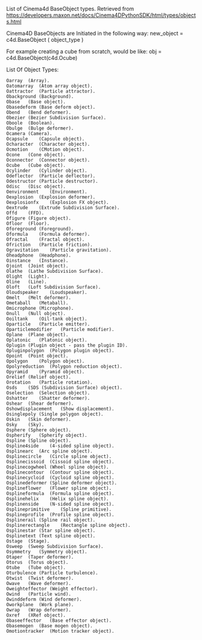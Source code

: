 List of Cinema4d BaseObject types.
Retrieved from https://developers.maxon.net/docs/Cinema4DPythonSDK/html/types/objects.html


Cinema4D BaseObjects are Initiated in the following way:
	new_object = c4d.BaseObject ( object_type )

For example creating a cube from scratch, would be like:
	obj = c4d.BaseObject(c4d.Ocube)


List Of Object Types:

	Oarray	(Array).
	Oatomarray	(Atom array object).
	Oattractor	(Particle attractor).
	Obackground	(Background).
	Obase	(Base object).
	Obasedeform	(Base deform object).
	Obend	(Bend deformer).
	Obezier	(Bezier Subdivision Surface).
	Oboole	(Boolean).
	Obulge	(Bulge deformer).
	Ocamera	(Camera).
	Ocapsule	(Capsule object).
	Ocharacter	(Character object).
	Ocmotion	(CMotion object).
	Ocone	(Cone object).
	Oconnector	(Connector object).
	Ocube	(Cube object).
	Ocylinder	(Cylinder object).
	Odeflector	(Particle deflector).
	Odestructor	(Particle destructor).
	Odisc	(Disc object).
	Oenvironment	(Environment).
	Oexplosion	(Explosion deformer).
	Oexplosionfx	(Explosion FX object).
	Oextrude	(Extrude Subdivision Surface).
	Offd	(FFD).
	Ofigure	(Figure object).
	Ofloor	(Floor).
	Oforeground	(Foreground).
	Oformula	(Formula deformer).
	Ofractal	(Fractal object).
	Ofriction	(Particle friction).
	Ogravitation	(Particle gravitation).
	Oheadphone	(Headphone).
	Oinstance	(Instance).
	Ojoint	(Joint object).
	Olathe	(Lathe Subdivision Surface).
	Olight	(Light).
	Oline	(Line).
	Oloft	(Loft Subdivision Surface).
	Oloudspeaker	(Loudspeaker).
	Omelt	(Melt deformer).
	Ometaball	(Metaball).
	Omicrophone	(Microphone).
	Onull	(Null object).
	Ooiltank	(Oil-tank object).
	Oparticle	(Particle emitter).
	Oparticlemodifier	(Particle modifier).
	Oplane	(Plane object).
	Oplatonic	(Platonic object).
	Oplugin	(Plugin object - pass the plugin ID).
	Opluginpolygon	(Polygon plugin object).
	Opoint	(Point object).
	Opolygon	(Polygon object).
	Opolyreduction	(Polygon reduction object).
	Opyramid	(Pyramid object).
	Orelief	(Relief object).
	Orotation	(Particle rotation).
	Osds	(SDS (Subdivision Surface) object).
	Oselection	(Selection object).
	Oshatter	(Shatter deformer).
	Oshear	(Shear deformer).
	Oshowdisplacement	(Show displacement).
	Osinglepoly	(Single polygon object).
	Oskin	(Skin deformer).
	Osky	(Sky).
	Osphere	(Sphere object).
	Ospherify	(Spherify object).
	Ospline	(Spline object).
	Ospline4side	(4-sided spline object).
	Osplinearc	(Arc spline object).
	Osplinecircle	(Circle spline object).
	Osplinecissoid	(Cissoid spline object).
	Osplinecogwheel	(Wheel spline object).
	Osplinecontour	(Contour spline object).
	Osplinecycloid	(Cycloid spline object).
	Osplinedeformer	(Spline deformer object).
	Osplineflower	(Flower spline object).
	Osplineformula	(Formula spline object).
	Osplinehelix	(Helix spline object).
	Osplinenside	(N-sided spline object).
	Osplineprimitive	(Spline primitive).
	Osplineprofile	(Profile spline object).
	Osplinerail	(Spline rail object).
	Osplinerectangle	(Rectangle spline object).
	Osplinestar	(Star spline object).
	Osplinetext	(Text spline object).
	Ostage	(Stage).
	Osweep	(Sweep Subdivision Surface).
	Osymmetry	(Symmetry object).
	Otaper	(Taper deformer).
	Otorus	(Torus object).
	Otube	(Tube object).
	Oturbulence	(Particle turbulence).
	Otwist	(Twist deformer).
	Owave	(Wave deformer).
	Oweighteffector	(Weight effector).
	Owind	(Particle wind).
	Owinddeform	(Wind deformer).
	Oworkplane	(Work plane).
	Owrap	(Wrap deformer).
	Oxref	(XRef object).
	Obaseeffector	(Base effector object).
	Obasemogen	(Base mogen object).
	Omotiontracker	(Motion tracker object).
